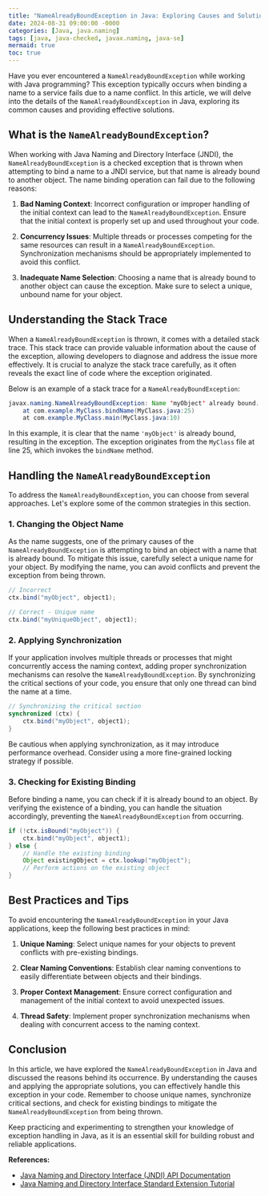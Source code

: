 ```yaml
---
title: "NameAlreadyBoundException in Java: Exploring Causes and Solutions"
date: 2024-08-31 09:00:00 -0000
categories: [Java, java.naming]
tags: [java, java-checked, javax.naming, java-se]
mermaid: true
toc: true
---
```



Have you ever encountered a `NameAlreadyBoundException` while working with Java programming? This exception typically occurs when binding a name to a service fails due to a name conflict. In this article, we will delve into the details of the `NameAlreadyBoundException` in Java, exploring its common causes and providing effective solutions. 

## What is the `NameAlreadyBoundException`?

When working with Java Naming and Directory Interface (JNDI), the `NameAlreadyBoundException` is a checked exception that is thrown when attempting to bind a name to a JNDI service, but that name is already bound to another object. The name binding operation can fail due to the following reasons:

1. **Bad Naming Context**: Incorrect configuration or improper handling of the initial context can lead to the `NameAlreadyBoundException`. Ensure that the initial context is properly set up and used throughout your code.

2. **Concurrency Issues**: Multiple threads or processes competing for the same resources can result in a `NameAlreadyBoundException`. Synchronization mechanisms should be appropriately implemented to avoid this conflict.

3. **Inadequate Name Selection**: Choosing a name that is already bound to another object can cause the exception. Make sure to select a unique, unbound name for your object.

## Understanding the Stack Trace

When a `NameAlreadyBoundException` is thrown, it comes with a detailed stack trace. This stack trace can provide valuable information about the cause of the exception, allowing developers to diagnose and address the issue more effectively. It is crucial to analyze the stack trace carefully, as it often reveals the exact line of code where the exception originated. 

Below is an example of a stack trace for a `NameAlreadyBoundException`:

```java
javax.naming.NameAlreadyBoundException: Name 'myObject' already bound.
	at com.example.MyClass.bindName(MyClass.java:25)
	at com.example.MyClass.main(MyClass.java:10)
```

In this example, it is clear that the name `'myObject'` is already bound, resulting in the exception. The exception originates from the `MyClass` file at line 25, which invokes the `bindName` method.

## Handling the `NameAlreadyBoundException`

To address the `NameAlreadyBoundException`, you can choose from several approaches. Let's explore some of the common strategies in this section.

### 1. Changing the Object Name

As the name suggests, one of the primary causes of the `NameAlreadyBoundException` is attempting to bind an object with a name that is already bound. To mitigate this issue, carefully select a unique name for your object. By modifying the name, you can avoid conflicts and prevent the exception from being thrown. 

```java
// Incorrect
ctx.bind("myObject", object1); 

// Correct - Unique name
ctx.bind("myUniqueObject", object1);
```

### 2. Applying Synchronization

If your application involves multiple threads or processes that might concurrently access the naming context, adding proper synchronization mechanisms can resolve the `NameAlreadyBoundException`. By synchronizing the critical sections of your code, you ensure that only one thread can bind the name at a time. 

```java
// Synchronizing the critical section
synchronized (ctx) {
    ctx.bind("myObject", object1);
}
```

Be cautious when applying synchronization, as it may introduce performance overhead. Consider using a more fine-grained locking strategy if possible.

### 3. Checking for Existing Binding

Before binding a name, you can check if it is already bound to an object. By verifying the existence of a binding, you can handle the situation accordingly, preventing the `NameAlreadyBoundException` from occurring.

```java
if (!ctx.isBound("myObject")) {
    ctx.bind("myObject", object1);
} else {
    // Handle the existing binding
    Object existingObject = ctx.lookup("myObject");
    // Perform actions on the existing object
}
```

## Best Practices and Tips

To avoid encountering the `NameAlreadyBoundException` in your Java applications, keep the following best practices in mind:

1. **Unique Naming**: Select unique names for your objects to prevent conflicts with pre-existing bindings.

2. **Clear Naming Conventions**: Establish clear naming conventions to easily differentiate between objects and their bindings.

3. **Proper Context Management**: Ensure correct configuration and management of the initial context to avoid unexpected issues.

4. **Thread Safety**: Implement proper synchronization mechanisms when dealing with concurrent access to the naming context.

## Conclusion

In this article, we have explored the `NameAlreadyBoundException` in Java and discussed the reasons behind its occurrence. By understanding the causes and applying the appropriate solutions, you can effectively handle this exception in your code. Remember to choose unique names, synchronize critical sections, and check for existing bindings to mitigate the `NameAlreadyBoundException` from being thrown. 

Keep practicing and experimenting to strengthen your knowledge of exception handling in Java, as it is an essential skill for building robust and reliable applications.

**References:**
- [Java Naming and Directory Interface (JNDI) API Documentation](https://docs.oracle.com/javase/8/docs/api/javax/naming/package-summary.html)
- [Java Naming and Directory Interface Standard Extension Tutorial](https://docs.oracle.com/javase/jndi/tutorial/)